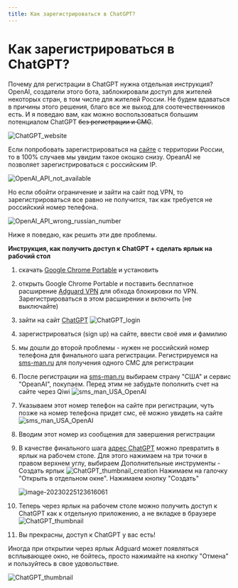 ```yaml
---
title: Как зарегистрироваться в ChatGPT?
---
```

# Как зарегистрироваться в ChatGPT?

Почему для регистрации в ChatGPT нужна отдельная инструкция? OpenAI, создатели этого бота, заблокировали доступ для жителей некоторых стран, в том числе для жителей России. Не будем вдаваться в причины этого решения, благо все же выход для соотечественников есть. И я поведаю вам, как можно воспользоваться большим потенциалом ChatGPT ~~без регистрации и СМС~~.

![ChatGPT_website](/chatgpt_manual/images/ChatGPT_registration/ChatGPT_website.png)

Если попробовать зарегистрироваться на [сайте](https://chat.openai.com/chat) с территории России, то в 100% случаев мы увидим такое окошко снизу. OpeanAI не позволяет зарегистрироваться с российским IP.

![OpenAI_API_not_available](/chatgpt_manual/images/ChatGPT_registration/OpenAI_API_not_available.png)

Но если обойти ограничение и зайти на сайт под VPN, то зарегистрироваться все равно не получится, так как требуется не российский номер телефона.

![OpenAI_API_wrong_russian_number](/chatgpt_manual/images/ChatGPT_registration/OpenAI_API_wrong_russian_number.png)

Ниже я поведаю, как решить эти две проблемы.

**Инструкция, как получить доступ к ChatGPT + сделать ярлык на рабочий стол**

1. скачать [Google Chrome Portable](https://portableapps.com/apps/internet/google_chrome_portable) и установить

2. открыть Google Chrome Portable и поставить бесплатное расширение [Adguard VPN](https://play.google.com/store/apps/details?id=com.adguard.vpn) для обхода блокировки по VPN. Зарегистрироваться в этом расширении и включить (не выключайте)

3. зайти на сайт [ChatGPT](![image-20230225122239680](C:/Users/user/AppData/Roaming/Typora/typora-user-images/image-20230225122239680.png))
   ![ChatGPT_login](/chatgpt_manual/images/ChatGPT_registration/ChatGPT_login.png)

4. зарегистрироваться (sign up) на сайте, ввести своё имя и фамилию

5. мы дошли до второй проблемы - нужен не российский номер телефона для финального шага регистрации. Регистрируемся на [sms-man.ru](https://sms-man.ru/) для получения одного  СМС для регистрации

6. После регистрации на [sms-man.ru](https://sms-man.ru/) выбираем страну "США" и сервис "OpeanAI", покупаем. Перед этим не забудьте пополнить счет на сайте через Qiwi
   ![sms_man_USA_OpenAI](/chatgpt_manual/images/ChatGPT_registration/sms_man_USA_OpenAI.png)

7. Указываем этот номер телефон на сайте при регистрации, чуть позже на номер телефона придет смс, её можно увидеть на сайте
   ![sms_man_USA_OpenAI](/chatgpt_manual/images/ChatGPT_registration/sms_man_USA_OpenAI_SMS.png)

8. Вводим этот номер из сообщения для завершения регистрации

9. В качестве финального шага [адрес ChatGPT](https://chat.openai.com/chat) можно превратить в ярлык на рабочем столе. Для этого нажимаем на три точки в правом верхнем углу, выбираем Дополнительные инструменты - Создать ярлык
   ![ChatGPT_thumbnail_creation](/chatgpt_manual/images/ChatGPT_registration/ChatGPT_thumbnail_creation.png)
   Нажимаем на галочку "Открыть в отдельном окне". Нажимаем кнопку "Создать"

   ![image-20230225123616061](/chatgpt_manual/images/ChatGPT_registration/ChatGPT_thumbnail_creation_2.png)
   
10. Теперь через ярлык на рабочем столе можно получить доступ к ChatGPT как к отдельную приложению, а не вкладке в браузере
    ![ChatGPT_thumbnail](/chatgpt_manual/images/ChatGPT_registration/ChatGPT_thumbnail.png)

11. Вы прекрасны, доступ к ChatGPT у вас есть!

Иногда при открытии через ярлык Adguard может появляться всплывающее окно, не бойтесь, просто нажимайте на кнопку "Отмена" и пользуйтесь в свое удовольствие.

![ChatGPT_thumbnail](/chatgpt_manual/images/ChatGPT_registration/adguard_error.png)